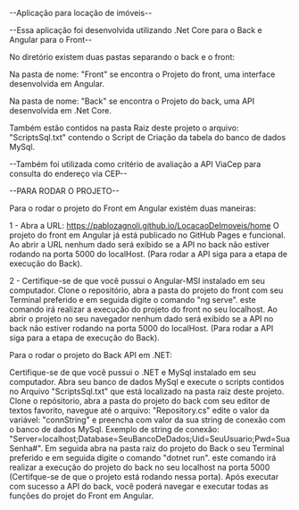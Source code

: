 --Aplicação para locação de imóveis--

--Essa aplicação foi desenvolvida utilizando .Net Core para o Back e Angular para o Front--

No diretório existem duas pastas separando o back e o front:

Na pasta de nome: "Front" se encontra o Projeto do front, uma interface desenvolvida em Angular.

Na pasta de nome: "Back" se encontra o Projeto do back, uma API desenvolvida em .Net Core.

Também estão contidos na pasta Raiz deste projeto o arquivo: "ScriptsSql.txt" contendo o Script de Criação da tabela do banco de dados MySql.

--Também foi utilizada como critério de avaliação a API ViaCep para consulta do endereço via CEP--

--PARA RODAR O PROJETO--

Para o rodar o projeto do Front em Angular existém duas maneiras:

1 - Abra a URL: https://pablozagnoli.github.io/LocacaoDeImoveis/home
O projeto do front em Angular já está publicado no GitHub Pages e funcional.
Ao abrir a URL nenhum dado será exibido se a API no back não estiver rodando na porta 5000 do localHost. (Para rodar a API siga para a etapa de execução do Back).

2 - Certifique-se de que você pussui o Angular-MSI instalado em seu computador. 
Clone o repositório, abra a pasta do projeto do front com seu Terminal preferido e em seguida digite o comando "ng serve".
este comando irá realizar a execução do projeto do front no seu localhost. Ao abrir o projeto no seu navegador nenhum dado será exibido se a API no back não estiver rodando na porta 5000 do localHost. (Para rodar a API siga para a etapa de execução do Back).


Para o rodar o projeto do Back API em .NET:

Certifique-se de que você pussui o .NET e MySql instalado em seu computador.
Abra seu banco de dados MySql e execute o scripts contidos no Arquivo "ScriptsSql.txt" que está localizado na pasta raiz deste projeto. 
Clone o repósitorio, abra a pasta do projeto do back com seu editor de textos favorito, navegue até o arquivo: "Repository.cs" edite o valor da variável: "connString" e preencha com valor da sua string de conexão com o banco de dados MySql. Exemplo de string de conexão: "Server=localhost;Database=SeuBancoDeDados;Uid=SeuUsuario;Pwd=SuaSenha#". Em seguida abra na pasta raiz do projeto do Back o seu Terminal preferido e em seguida digite o comando "dotnet run".
este comando irá realizar a execução do projeto do back no seu localhost na porta 5000 (Certifque-se de que o projeto está rodando nessa porta). Após executar com sucesso a API do back, você poderá navegar e executar todas as funções do projet do Front em Angular.

